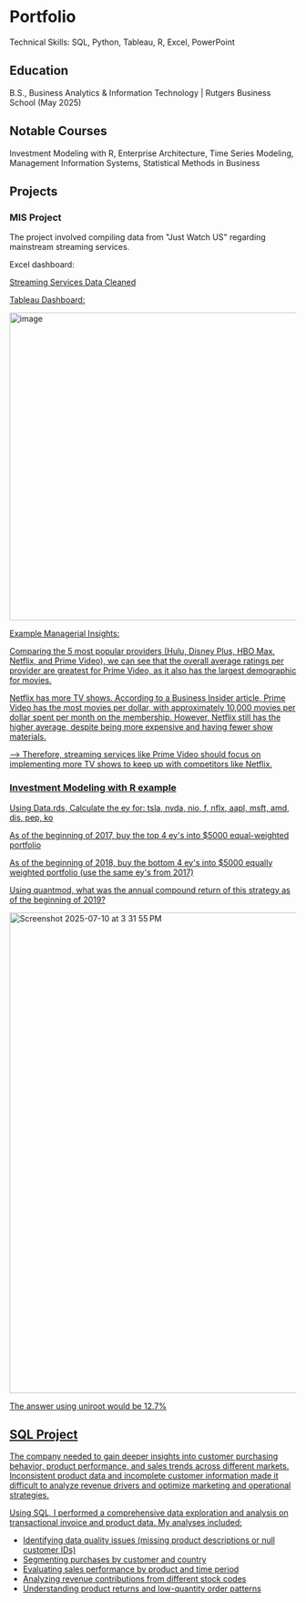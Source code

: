 # Portfolio

Technical Skills: SQL, Python, Tableau, R,  Excel, PowerPoint

## Education

B.S., Business Analytics & Information Technology | Rutgers Business School (May 2025)

## Notable Courses 

Investment Modeling with R, Enterprise Architecture, Time Series Modeling, Management Information Systems, Statistical Methods in Business

## Projects 

### MIS Project

The project involved compiling data from "Just Watch US" regarding mainstream streaming services. 


Excel dashboard: 

<a href="https://github.com/anyakhanijow/portfolio/blob/main/Basic%20Dashboard%20Final.xlsx">Streaming Services Data Cleaned


Tableau Dashboard: 

<img width="676" height="540" alt="image" src="https://github.com/user-attachments/assets/4760f854-8b60-4538-9687-3502768746e0" />


Example Managerial Insights: 

Comparing the 5 most popular providers (Hulu, Disney Plus, HBO Max, Netflix, and Prime Video), we can see that the  overall average ratings per provider are greatest for Prime Video, as it also has the largest demographic for movies.

Netflix has more TV shows. According to a Business Insider article, Prime Video has the most movies per dollar, with approximately 10,000 movies per dollar spent per month on the membership. However, Netflix still has the higher average, despite being more expensive and having fewer show materials.

--> Therefore, streaming services like Prime Video should focus on implementing more TV shows to keep up with competitors like Netflix. 

### Investment Modeling with R example 

Using Data.rds, Calculate the ey for: tsla, nvda, nio, f, nflx, aapl, msft, amd, dis, pep, ko

As of the beginning of 2017, buy the top 4 ey's into $5000 equal-weighted portfolio

As of the beginning of 2018, buy the bottom 4 ey's into $5000 equally weighted portfolio (use the same ey's from 2017)

Using quantmod, what was the annual compound return of this strategy as of the beginning of 2019?


<img width="1411" height="843" alt="Screenshot 2025-07-10 at 3 31 55 PM" src="https://github.com/user-attachments/assets/04363d42-9763-4907-ae6e-861865403cad" />

The answer using uniroot would be 12.7% 

## SQL Project 

The company needed to gain deeper insights into customer purchasing behavior, product performance, and sales trends across different markets. Inconsistent product data and incomplete customer information made it difficult to analyze revenue drivers and optimize marketing and operational strategies.

Using SQL, I performed a comprehensive data exploration and analysis on transactional invoice and product data. My analyses included:

- Identifying data quality issues (missing product descriptions or null customer IDs)
- Segmenting purchases by customer and country
- Evaluating sales performance by product and time period
- Analyzing revenue contributions from different stock codes
- Understanding product returns and low-quantity order patterns




